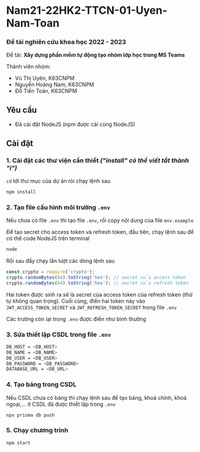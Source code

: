 # Nam21-22HK2-TTCN-01-Uyen-Nam-Toan

### Đề tài nghiên cứu khoa học 2022 - 2023

Đề tài: <b>Xây dựng phần mềm tự động tạo nhóm lớp học trong MS Teams</b>

Thành viên nhóm:

- Vũ Thị Uyên, K63CNPM
- Nguyễn Hoàng Nam, K63CNPM
- Đỗ Tiến Toàn, K63CNPM

## Yêu cầu

- Đã cài đặt NodeJS (npm được cài cùng NodeJS)

## Cài đặt

### 1. Cài đặt các thư viện cần thiết _("install" có thể viết tắt thành "i")_

`cd` tới thư mục của dự án ròi chạy lệnh sau

```bash
npm install
```

### 2. Tạo file cấu hình môi trường `.env`

Nếu chưa có file `.env` thì tạo file `.env`, rồi copy nội dung của file `env.example`

Để tạo secret cho access token và refresh token, đầu tiên, chạy lệnh sau để có thể code NodeJS trên terminal

```bash
node
```

Rồi sau đấy chạy lần lượt các dòng lệnh sau

```js
const crypto = require('crypto');
crypto.randomBytes(64).toString('hex'); // secret của access token
crypto.randomBytes(64).toString('hex'); // secret của refresh token
```

Hai token được sinh ra sẽ là secret của access token của refresh token (thứ tự không quan trọng). Cuối cùng, điền hai token này vào `JWT_ACCESS_TOKEN_SECRET` và `JWT_REFRESH_TOKEN_SECRET` trong file `.env`

Các trường còn lại trong `.env` được điền như bình thường

### 3. Sửa thiết lập CSDL trong file `.env`

```bash
DB_HOST = <DB_HOST>
DB_NAME = <DB_NAME>
DB_USER = <DB_USER>
DB_PASSWORD = <DB_PASSWORD>
DATABASE_URL = <DB_URL>
```

### 4. Tạo bảng trong CSDL

Nếu CSDL chưa có bảng thì chạy lệnh sau để tạo bảng, khoá chính, khoá ngoại,... ở CSDL đã được thiết lập trong `.env`

```bash
npx prisma db push
```

### 5. Chạy chương trình

```bash
npm start
```

